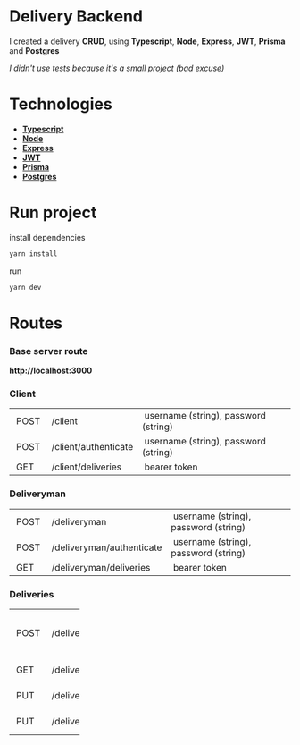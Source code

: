 # Delivery Backend

I created a delivery **CRUD**, using **Typescript**, **Node**, **Express**, **JWT**, **Prisma** and **Postgres**

*I didn't use tests because it's a small project (bad excuse)*

# Technologies

- **[Typescript](https://www.typescriptlang.org/)**
- **[Node](https://nodejs.org/en/)**
- **[Express](https://expressjs.com/pt-br/)**
- **[JWT](https://jwt.io/)**
- **[Prisma](https://www.prisma.io/)**
- **[Postgres](https://www.postgresql.org/)**

# Run project

install dependencies

```sh
yarn install
```

run

```sh
yarn dev
```

# Routes

### Base server route

**http://localhost:3000**

### Client

<table>
<tbody>
<tr style="height: 23px;">
<td style="height: 23px;">&nbsp;POST</td>
<td style="height: 23px;">&nbsp;/client</td>
<td style="height: 23px;">&nbsp;username (string), password (string)</td>
</tr>
<tr style="height: 23.35px;">
<td style="height: 23.35px;">&nbsp;POST</td>
<td style="height: 23.35px;">&nbsp;/client/authenticate</td>
<td style="height: 23.35px;">&nbsp;username (string), password (string)</td>
</tr>
<tr style="height: 23px;">
<td style="height: 23px;">&nbsp;GET</td>
<td style="height: 23px;">&nbsp;/client/deliveries&nbsp;</td>
<td style="height: 23px;">&nbsp;bearer token</td>
</tr>
</tbody>
</table>

### Deliveryman

<table>
<tbody>
<tr style="height: 23px;">
<td style="height: 23px;">&nbsp;POST</td>
<td style="height: 23px;">&nbsp;/deliveryman</td>
<td style="height: 23px;">&nbsp;username (string), password (string)</td>
</tr>
<tr style="height: 23.35px;">
<td style="height: 23.35px;">&nbsp;POST</td>
<td style="height: 23.35px;">&nbsp;/deliveryman/authenticate</td>
<td style="height: 23.35px;">&nbsp;username (string), password (string)</td>
</tr>
<tr style="height: 23px;">
<td style="height: 23px;">&nbsp;GET</td>
<td style="height: 23px;">&nbsp;/deliveryman/deliveries&nbsp;</td>
<td style="height: 23px;">&nbsp;bearer token</td>
</tr>
</tbody>
</table>

### Deliveries

<table style="width: 126px;">
<tbody>
<tr>
<td style="width: 50.7833px;">&nbsp;POST</td>
<td style="width: 13.2167px;">&nbsp;/delivery</td>
<td style="width: 15px;">&nbsp;item_name (string), client bearer token </td>
</tr>
<tr>
<td style="width: 50.7833px;">&nbsp;GET</td>
<td style="width: 13.2167px;">&nbsp;/delivery/available</td>
<td style="width: 15px;">&nbsp;deliveryman bearer token</td>
</tr>
<tr>
<td style="width: 50.7833px;">&nbsp;PUT</td>
<td style="width: 13.2167px;">&nbsp;/delivery/updateDeliveryman/:deliveryId</td>
<td style="width: 15px;">&nbsp;deliveryman bearer token</td>
</tr>
<tr>
<td style="width: 50.7833px;">&nbsp;PUT</td>
<td style="width: 13.2167px;">&nbsp;/delivery/updateEndDate/:deliveryId</td>
<td style="width: 15px;">&nbsp;deliveryman bearer token</td>
</tr>
</tbody>
</table>
